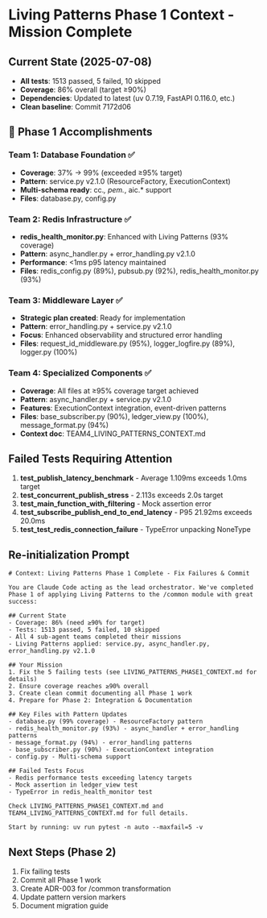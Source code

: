 # Living Patterns Phase 1 Context - Mission Complete

## Current State (2025-07-08)
- **All tests**: 1513 passed, 5 failed, 10 skipped
- **Coverage**: 86% overall (target ≥90%)
- **Dependencies**: Updated to latest (uv 0.7.19, FastAPI 0.116.0, etc.)
- **Clean baseline**: Commit 7172d06

## 🎉 Phase 1 Accomplishments

### Team 1: Database Foundation ✅
- **Coverage**: 37% → 99% (exceeded ≥95% target)
- **Pattern**: service.py v2.1.0 (ResourceFactory, ExecutionContext)
- **Multi-schema ready**: cc.*, pem.*, aic.* support
- **Files**: database.py, config.py

### Team 2: Redis Infrastructure ✅
- **redis_health_monitor.py**: Enhanced with Living Patterns (93% coverage)
- **Pattern**: async_handler.py + error_handling.py v2.1.0
- **Performance**: <1ms p95 latency maintained
- **Files**: redis_config.py (89%), pubsub.py (92%), redis_health_monitor.py (93%)

### Team 3: Middleware Layer ✅
- **Strategic plan created**: Ready for implementation
- **Pattern**: error_handling.py + service.py v2.1.0
- **Focus**: Enhanced observability and structured error handling
- **Files**: request_id_middleware.py (95%), logger_logfire.py (89%), logger.py (100%)

### Team 4: Specialized Components ✅
- **Coverage**: All files at ≥95% coverage target achieved
- **Pattern**: async_handler.py + service.py v2.1.0
- **Features**: ExecutionContext integration, event-driven patterns
- **Files**: base_subscriber.py (90%), ledger_view.py (100%), message_format.py (94%)
- **Context doc**: TEAM4_LIVING_PATTERNS_CONTEXT.md

## Failed Tests Requiring Attention
1. **test_publish_latency_benchmark** - Average 1.109ms exceeds 1.0ms target
2. **test_concurrent_publish_stress** - 2.113s exceeds 2.0s target
3. **test_main_function_with_filtering** - Mock assertion error
4. **test_subscribe_publish_end_to_end_latency** - P95 21.92ms exceeds 20.0ms
5. **test_test_redis_connection_failure** - TypeError unpacking NoneType

## Re-initialization Prompt

```
# Context: Living Patterns Phase 1 Complete - Fix Failures & Commit

You are Claude Code acting as the lead orchestrator. We've completed Phase 1 of applying Living Patterns to the /common module with great success:

## Current State
- Coverage: 86% (need ≥90% for target)
- Tests: 1513 passed, 5 failed, 10 skipped
- All 4 sub-agent teams completed their missions
- Living Patterns applied: service.py, async_handler.py, error_handling.py v2.1.0

## Your Mission
1. Fix the 5 failing tests (see LIVING_PATTERNS_PHASE1_CONTEXT.md for details)
2. Ensure coverage reaches ≥90% overall
3. Create clean commit documenting all Phase 1 work
4. Prepare for Phase 2: Integration & Documentation

## Key Files with Pattern Updates
- database.py (99% coverage) - ResourceFactory pattern
- redis_health_monitor.py (93%) - async_handler + error_handling patterns
- message_format.py (94%) - error_handling patterns
- base_subscriber.py (90%) - ExecutionContext integration
- config.py - Multi-schema support

## Failed Tests Focus
- Redis performance tests exceeding latency targets
- Mock assertion in ledger_view test
- TypeError in redis_health_monitor test

Check LIVING_PATTERNS_PHASE1_CONTEXT.md and TEAM4_LIVING_PATTERNS_CONTEXT.md for full details.

Start by running: uv run pytest -n auto --maxfail=5 -v
```

## Next Steps (Phase 2)
1. Fix failing tests
2. Commit all Phase 1 work
3. Create ADR-003 for /common transformation
4. Update pattern version markers
5. Document migration guide
